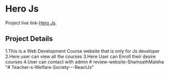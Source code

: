 # Hero Js
Project live link-[Hero Js](https://fervent-edison-668bbf.netlify.app/).

## Project Details

1.This is a Web Development Course website that is only for Js developer
2.Here user can view all the courses 
3.Here User can Enroll their desire courses 
4.User can contact with admin # review-website-ShamsathMaleha
"# Teacher-s-Welfare-Society---ReactJs" 
